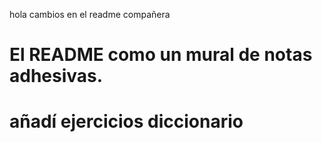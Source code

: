 hola
cambios en el readme compañera
# El README como un mural de notas adhesivas. 
# añadí ejercicios diccionario